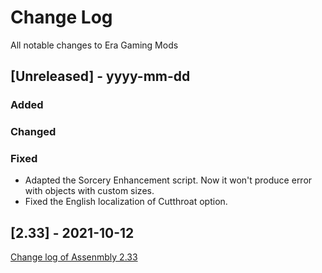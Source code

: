 
# Change Log
All notable changes to Era Gaming Mods

## [Unreleased] - yyyy-mm-dd

### Added

### Changed

### Fixed
- Adapted the Sorcery Enhancement script. Now it won't produce error with objects with custom sizes.
- Fixed the English localization of Cutthroat option.

## [2.33] - 2021-10-12
[Change log of Assenmbly 2.33](https://discord.com/channels/665742159307341827/667300419302719489/897220495454380052)

